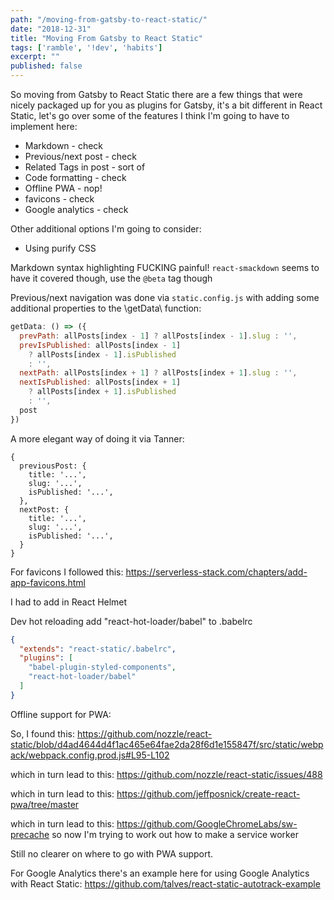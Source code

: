 ```yaml
---
path: "/moving-from-gatsby-to-react-static/"
date: "2018-12-31"
title: "Moving From Gatsby to React Static"
tags: ['ramble', '!dev', 'habits']
excerpt: ""
published: false
---
```


So moving from Gatsby to React Static there are a few things that were
nicely packaged up for you as plugins for Gatsby, it's a bit different
in React Static, let's go over some of the features I think I'm going
to have to implement here:

- Markdown - check
- Previous/next post - check
- Related Tags in post - sort of
- Code formatting - check
- Offline PWA - nop!
- favicons - check
- Google analytics - check

Other additional options I'm going to consider:

- Using purify CSS

Markdown syntax highlighting FUCKING painful! `react-smackdown` seems
to have it covered though, use the `@beta` tag though

Previous/next navigation was done via `static.config.js` with adding
some additional properties to the \getData\ function:

```js
getData: () => ({
  prevPath: allPosts[index - 1] ? allPosts[index - 1].slug : '',
  prevIsPublished: allPosts[index - 1]
    ? allPosts[index - 1].isPublished
    : '',
  nextPath: allPosts[index + 1] ? allPosts[index + 1].slug : '',
  nextIsPublished: allPosts[index + 1]
    ? allPosts[index + 1].isPublished
    : '',
  post
})
```

A more elegant way of doing it via Tanner:

```
{
  previousPost: {
    title: '...',
    slug: '...',
    isPublished: '...',
  },
  nextPost: {
    title: '...',
    slug: '...',
    isPublished: '...',
  }
}
```

For favicons I followed this:
https://serverless-stack.com/chapters/add-app-favicons.html

I had to add in React Helmet

Dev hot reloading add "react-hot-loader/babel" to .babelrc

```json
{
  "extends": "react-static/.babelrc",
  "plugins": [
    "babel-plugin-styled-components",
    "react-hot-loader/babel"
  ]
}
```

Offline support for PWA:

So, I found this:
https://github.com/nozzle/react-static/blob/d4ad4644d4f1ac465e64fae2da28f6d1e155847f/src/static/webpack/webpack.config.prod.js#L95-L102

which in turn lead to this:
https://github.com/nozzle/react-static/issues/488

which in turn lead to this:
https://github.com/jeffposnick/create-react-pwa/tree/master

which in turn lead to this:
https://github.com/GoogleChromeLabs/sw-precache so now I'm trying to
work out how to make a service worker

Still no clearer on where to go with PWA support.

For Google Analytics there's an example here for using Google
Analytics with React Static:
https://github.com/talves/react-static-autotrack-example

<!-- Links -->
